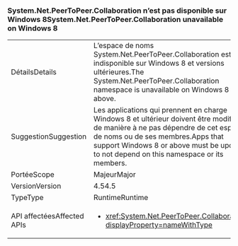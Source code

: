 ### <a name="systemnetpeertopeercollaboration-unavailable-on-windows-8"></a><span data-ttu-id="f28ac-101">System.Net.PeerToPeer.Collaboration n’est pas disponible sur Windows 8</span><span class="sxs-lookup"><span data-stu-id="f28ac-101">System.Net.PeerToPeer.Collaboration unavailable on Windows 8</span></span>

|   |   |
|---|---|
|<span data-ttu-id="f28ac-102">Détails</span><span class="sxs-lookup"><span data-stu-id="f28ac-102">Details</span></span>|<span data-ttu-id="f28ac-103">L’espace de noms System.Net.PeerToPeer.Collaboration est indisponible sur Windows 8 et versions ultérieures.</span><span class="sxs-lookup"><span data-stu-id="f28ac-103">The System.Net.PeerToPeer.Collaboration namespace is unavailable on Windows 8 or above.</span></span>|
|<span data-ttu-id="f28ac-104">Suggestion</span><span class="sxs-lookup"><span data-stu-id="f28ac-104">Suggestion</span></span>|<span data-ttu-id="f28ac-105">Les applications qui prennent en charge Windows 8 et ultérieur doivent être modifiées de manière à ne pas dépendre de cet espace de noms ou de ses membres.</span><span class="sxs-lookup"><span data-stu-id="f28ac-105">Apps that support Windows 8 or above must be updated to not depend on this namespace or its members.</span></span>|
|<span data-ttu-id="f28ac-106">Portée</span><span class="sxs-lookup"><span data-stu-id="f28ac-106">Scope</span></span>|<span data-ttu-id="f28ac-107">Majeur</span><span class="sxs-lookup"><span data-stu-id="f28ac-107">Major</span></span>|
|<span data-ttu-id="f28ac-108">Version</span><span class="sxs-lookup"><span data-stu-id="f28ac-108">Version</span></span>|<span data-ttu-id="f28ac-109">4.5</span><span class="sxs-lookup"><span data-stu-id="f28ac-109">4.5</span></span>|
|<span data-ttu-id="f28ac-110">Type</span><span class="sxs-lookup"><span data-stu-id="f28ac-110">Type</span></span>|<span data-ttu-id="f28ac-111">Runtime</span><span class="sxs-lookup"><span data-stu-id="f28ac-111">Runtime</span></span>|
|<span data-ttu-id="f28ac-112">API affectées</span><span class="sxs-lookup"><span data-stu-id="f28ac-112">Affected APIs</span></span>|<ul><li><xref:System.Net.PeerToPeer.Collaboration?displayProperty=nameWithType></li></ul>|

